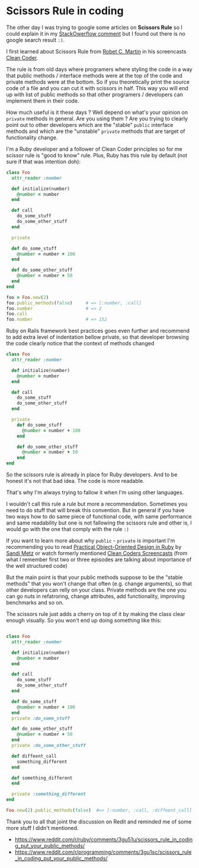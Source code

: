 # Scissors Rule in coding

The other day I was trying to google some articles on **Scissors Rule**
so I could explain it in my [StackOwerflow comment][1] but I found out
there is no google search result `:)`.

I first learned about Scissors Rule from [Robet C. Martin][3] in his
screencasts [Clean Coder][2].

The rule is from old days where programers where styling the code in a
way that public methods / interface methods were at the top of the code
and private methods were at the bottom. So if you theoretically print the
source code of a file and you can cut it with scissors in half. This
way you will end up with list of public methods so that other programers / developers can implement them in their code.

How much useful is it these days ? Well depend on what's your opinion
on `private` methods in general. Are you using them ? Are you trying to
clearly point out to other developers which are the "stable" `public`
interface methods and which are the "unstable" `private` methods that
are target of functionality change.

I'm a Ruby developer and a follower of Clean Coder principles so for me
scissor rule is "good to know" rule. Plus, Ruby has this rule by
default (not sure if that was intention doh):

```ruby
class Foo
  attr_reader :number

  def initialize(number)
    @number = number
  end

  def call
    do_some_stuff
    do_some_other_stuff
  end

  private

  def do_some_stuff
    @number = number + 100
  end

  def do_some_other_stuff
    @number = number + 50
  end
end

foo = Foo.new(2)
foo.public_methods(false)     # => [:number, :call]
foo.number                    # => 2
foo.call
foo.number                    # => 152
```

Ruby on Rails framework best practices goes even further and recommend to
add extra level of indentation bellow private, so that developer
browsing the code clearly notice that the context of methods changed

```ruby
class Foo
  attr_reader :number

  def initialize(number)
    @number = number
  end

  def call
    do_some_stuff
    do_some_other_stuff
  end

  private
    def do_some_stuff
      @number = number + 100
    end

    def do_some_other_stuff
      @number = number + 50
    end
end
```

So the scissors rule is already in place for Ruby developers. And to be
honest it's not that bad idea. The code is more readable.

That's why I'm always trying to fallow it when I'm using other languages.

I wouldn't call this rule a rule but more a recommendation. Sometimes you
need to do stuff that will break this convention. But in general if you
have two ways how to do same piece of functional code, with same
performance and same readability but one is not fallowing the scissors
rule and other is, I would go with the one that comply with the rule `:)`

If you want to learn more about why `public` -  `private` is important
I'm recommending you to read [Practical Object-Oriented Design in
Ruby][4] by [Sandi Metz][5] or watch formerly mentioned [Clean Coders
Screencasts][2] (from what I remember first two or three episodes
are talking about importance of the well structured code)

But the main point is that your public methods suppose to be the "stable
methods" that you won't change that often (e.g. change arguments), so
that other developers can relly on your class. Private methods are the
one you can go nuts in refatroring, change attributes, add functionality,
improving benchmarks and so on.

The scissors rule just adds a cherry on top of it by making the class
clear enough visually. So you won't end up doing something like this:


```ruby

class Foo
  attr_reader :number

  def initialize(number)
    @number = number
  end

  def call
    do_some_stuff
    do_some_other_stuff
  end

  def do_some_stuff
    @number = number + 100
  end
  private :do_some_stuff

  def do_some_other_stuff
    @number = number + 50
  end
  private :do_some_other_stuff

  def diffeent_call
    something_different
  end

  def something_different
  end

  private :something_different
end

Foo.new(2).public_methods(false)  #=> [:number, :call, :diffeent_call]
```

Thank you to all that joint the discussion on Redit and reminded me of
some more stuff I didn't mentioned.

* https://www.reddit.com/r/ruby/comments/3gu51u/scissors_rule_in_coding_put_your_public_methods/
* https://www.reddit.com/r/programming/comments/3gu1sc/scissors_rule_in_coding_put_your_public_methods/

[1]: http://stackoverflow.com/a/31983564/473040
[2]: https://cleancoders.com/
[3]: http://www.objectmentor.com/omTeam/martin_r.html
[4]: http://www.poodr.com/
[5]: http://www.sandimetz.com/
